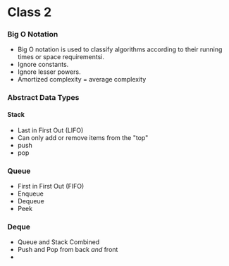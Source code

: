 # Class 2

### Big O Notation
- Big O notation is used to classify algorithms according to their
  running times or space requirementsi.
- Ignore constants.
- Ignore lesser powers.
- Amortized complexity = average complexity

### Abstract Data Types
#### Stack
- Last in First Out (LIFO)
- Can only add or remove items from the "top"
- push
- pop

### Queue
- First in First Out (FIFO)
- Enqueue
- Dequeue
- Peek

### Deque
- Queue and Stack Combined
- Push and Pop from back _and_ front
- 

